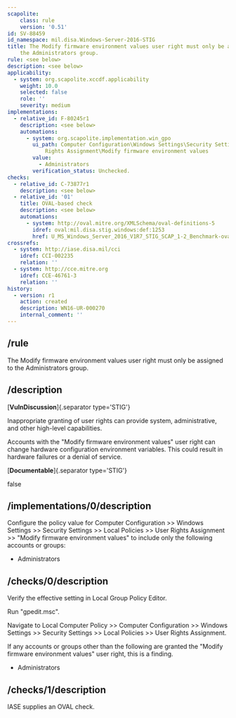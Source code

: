 ```yaml
---
scapolite:
    class: rule
    version: '0.51'
id: SV-88459
id_namespace: mil.disa.Windows-Server-2016-STIG
title: The Modify firmware environment values user right must only be assigned to
    the Administrators group.
rule: <see below>
description: <see below>
applicability:
  - system: org.scapolite.xccdf.applicability
    weight: 10.0
    selected: false
    role: ''
    severity: medium
implementations:
  - relative_id: F-80245r1
    description: <see below>
    automations:
      - system: org.scapolite.implementation.win_gpo
        ui_path: Computer Configuration\Windows Settings\Security Settings\Local Policies\User
            Rights Assignment\Modify firmware environment values
        value:
          - Administrators
        verification_status: Unchecked.
checks:
  - relative_id: C-73877r1
    description: <see below>
  - relative_id: '01'
    title: OVAL-based check
    description: <see below>
    automations:
      - system: http://oval.mitre.org/XMLSchema/oval-definitions-5
        idref: oval:mil.disa.stig.windows:def:1253
        href: U_MS_Windows_Server_2016_V1R7_STIG_SCAP_1-2_Benchmark-oval.xml
crossrefs:
  - system: http://iase.disa.mil/cci
    idref: CCI-002235
    relation: ''
  - system: http://cce.mitre.org
    idref: CCE-46761-3
    relation: ''
history:
  - version: r1
    action: created
    description: WN16-UR-000270
    internal_comment: ''
---
```



## /rule

The Modify firmware environment values user right must only be assigned to the Administrators group.

## /description

[**VulnDiscussion**]{.separator type='STIG'}

Inappropriate granting of user rights can provide system, administrative, and other high-level capabilities.

Accounts with the "Modify firmware environment values" user right can change hardware configuration environment variables. This could result in hardware failures or a denial of service.

[**Documentable**]{.separator type='STIG'}

false

## /implementations/0/description

Configure the policy value for Computer Configuration >> Windows Settings >> Security Settings >> Local Policies >> User Rights Assignment >> "Modify firmware environment values" to include only the following accounts or groups:

- Administrators

## /checks/0/description

Verify the effective setting in Local Group Policy Editor.

Run "gpedit.msc".

Navigate to Local Computer Policy >> Computer Configuration >> Windows Settings >> Security Settings >> Local Policies >> User Rights Assignment.

If any accounts or groups other than the following are granted the "Modify firmware environment values" user right, this is a finding.

- Administrators

## /checks/1/description

IASE supplies an OVAL check.
